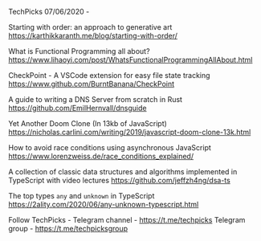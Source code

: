 TechPicks 07/06/2020 -

Starting with order: an approach to generative art
https://karthikkaranth.me/blog/starting-with-order/

What is Functional Programming all about?
https://www.lihaoyi.com/post/WhatsFunctionalProgrammingAllAbout.html

CheckPoint - A VSCode extension for easy file state tracking
https://www.github.com/BurntBanana/CheckPoint

A guide to writing a DNS Server from scratch in Rust
https://github.com/EmilHernvall/dnsguide

Yet Another Doom Clone (In 13kb of JavaScript)
https://nicholas.carlini.com/writing/2019/javascript-doom-clone-13k.html

How to avoid race conditions using asynchronous JavaScript
https://www.lorenzweiss.de/race_conditions_explained/

A collection of classic data structures and algorithms implemented in TypeScript with video lectures
https://github.com/jeffzh4ng/dsa-ts

The top types `any` and `unknown` in TypeScript
https://2ality.com/2020/06/any-unknown-typescript.html

Follow TechPicks -
Telegram channel - https://t.me/techpicks
Telegram group - https://t.me/techpicksgroup